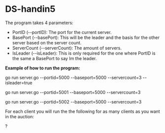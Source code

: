 # DS-handin5

The program takes 4 parameters:

- PortID (--portID): The port for the current server.
- BasePort (--basePort): This will be the leader and the basis for the other server based on the server count.
- ServerCount (--serverCount): The amount of servers.
- IsLeader (--isLeader): This is only required for the one where PortID is the same a BasePort to say Im the leader.

**Example of how to run the program:**

go run server.go --portid=5000 --baseport=5000 --servercount=3 --isleader=true

go run server.go --portid=5001 --baseport=5000 --servercount=3

go run server.go --portid=5002 --baseport=5000 --servercount=3

For each client you will run the the following for as many clients as you want in the auction:

?
